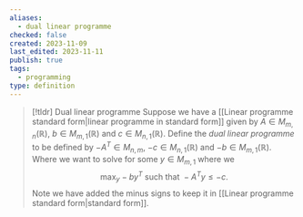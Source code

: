 ```yaml
---
aliases:
  - dual linear programme
checked: false
created: 2023-11-09
last_edited: 2023-11-11
publish: true
tags:
  - programming
type: definition
---
```

>[!tldr] Dual linear programme
>Suppose we have a [[Linear programme standard form|linear programme in standard form]] given by $A \in M_{m,n}(\mathbb{R})$, $b \in M_{m,1}(\mathbb{R})$ and $c \in M_{n,1}(\mathbb{R})$. Define the *dual linear programme* to be defined by $-A^T \in M_{n,m}$, $-c \in M_{n,1}(\mathbb{R})$ and $-b \in M_{m,1}(\mathbb{R})$. Where we want to solve for some $y \in M_{m,1}$ where we
>$$ \max_y -b y^T \mbox{ such that } -A^Ty \leq -c.$$
>Note we have added the minus signs to keep it in [[Linear programme standard form|standard form]].



